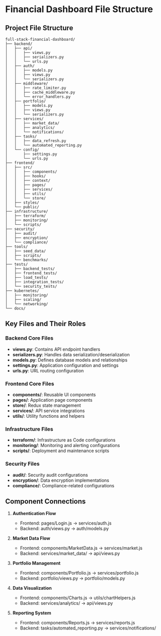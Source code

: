 # Financial Dashboard File Structure

## Project File Structure

```
full-stack-financial-dashboard/
├── backend/
│   ├── api/
│   │   ├── views.py
│   │   ├── serializers.py
│   │   └── urls.py
│   ├── auth/
│   │   ├── models.py
│   │   ├── views.py
│   │   └── serializers.py
│   ├── middleware/
│   │   ├── rate_limiter.py
│   │   ├── cache_middleware.py
│   │   └── error_handlers.py
│   ├── portfolio/
│   │   ├── models.py
│   │   ├── views.py
│   │   └── serializers.py
│   ├── services/
│   │   ├── market_data/
│   │   ├── analytics/
│   │   └── notifications/
│   ├── tasks/
│   │   ├── data_refresh.py
│   │   └── automated_reporting.py
│   └── config/
│       ├── settings.py
│       └── urls.py
├── frontend/
│   ├── src/
│   │   ├── components/
│   │   ├── hooks/
│   │   ├── context/
│   │   ├── pages/
│   │   ├── services/
│   │   ├── utils/
│   │   └── store/
│   ├── styles/
│   └── public/
├── infrastructure/
│   ├── terraform/
│   ├── monitoring/
│   └── scripts/
├── security/
│   ├── audit/
│   ├── encryption/
│   └── compliance/
├── tools/
│   ├── seed_data/
│   ├── scripts/
│   └── benchmarks/
├── tests/
│   ├── backend_tests/
│   ├── frontend_tests/
│   ├── load_tests/
│   ├── integration_tests/
│   └── security_tests/
├── kubernetes/
│   ├── monitoring/
│   ├── scaling/
│   └── networking/
└── docs/
```

## Key Files and Their Roles

### Backend Core Files
- **views.py**: Contains API endpoint handlers
- **serializers.py**: Handles data serialization/deserialization
- **models.py**: Defines database models and relationships
- **settings.py**: Application configuration and settings
- **urls.py**: URL routing configuration

### Frontend Core Files
- **components/**: Reusable UI components
- **pages/**: Application page components
- **store/**: Redux state management
- **services/**: API service integrations
- **utils/**: Utility functions and helpers

### Infrastructure Files
- **terraform/**: Infrastructure as Code configurations
- **monitoring/**: Monitoring and alerting configurations
- **scripts/**: Deployment and maintenance scripts

### Security Files
- **audit/**: Security audit configurations
- **encryption/**: Data encryption implementations
- **compliance/**: Compliance-related configurations

## Component Connections

1. **Authentication Flow**
   - Frontend: pages/Login.js → services/auth.js
   - Backend: auth/views.py → auth/models.py

2. **Market Data Flow**
   - Frontend: components/MarketData.js → services/market.js
   - Backend: services/market_data/ → api/views.py

3. **Portfolio Management**
   - Frontend: components/Portfolio.js → services/portfolio.js
   - Backend: portfolio/views.py → portfolio/models.py

4. **Data Visualization**
   - Frontend: components/Charts.js → utils/chartHelpers.js
   - Backend: services/analytics/ → api/views.py

5. **Reporting System**
   - Frontend: components/Reports.js → services/reports.js
   - Backend: tasks/automated_reporting.py → services/notifications/
